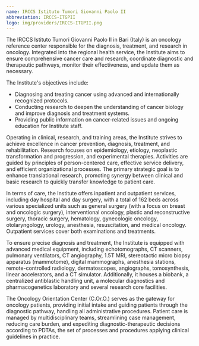 ```yaml
---
name: IRCCS Istituto Tumori Giovanni Paolo II
abbreviation: IRCCS-ITGPII
logo: img/providers/IRCCS-ITGPII.png
---
```


The IRCCS Istituto Tumori Giovanni Paolo II in Bari (Italy) is an oncology reference center responsible for the diagnosis, treatment, and research in oncology. Integrated into the regional health service, the Institute aims to ensure comprehensive cancer care and research, coordinate diagnostic and therapeutic pathways, monitor their effectiveness, and update them as necessary.

The Institute's objectives include:
-  Diagnosing and treating cancer using advanced and internationally recognized protocols.
-  Conducting research to deepen the understanding of cancer biology and improve diagnosis and treatment systems.
- Providing public information on cancer-related issues and ongoing education for Institute staff.

Operating in clinical, research, and training areas, the Institute strives to achieve excellence in cancer prevention, diagnosis, treatment, and rehabilitation. Research focuses on epidemiology, etiology, neoplastic transformation and progression, and experimental therapies. Activities are guided by principles of person-centered care, effective service delivery, and efficient organizational processes. The primary strategic goal is to enhance translational research, promoting synergy between clinical and basic research to quickly transfer knowledge to patient care.

In terms of care, the Institute offers inpatient and outpatient services, including day hospital and day surgery, with a total of 162 beds across various specialized units such as general surgery (with a focus on breast and oncologic surgery), interventional oncology, plastic and reconstructive surgery, thoracic surgery, hematology, gynecologic oncology, otolaryngology, urology, anesthesia, resuscitation, and medical oncology. Outpatient services cover both examinations and treatments.

To ensure precise diagnosis and treatment, the Institute is equipped with advanced medical equipment, including echotomographs, CT scanners, pulmonary ventilators, CT angiography, 1.5T MRI, stereotactic micro biopsy apparatus (mammotome), digital mammographs, anesthesia stations, remote-controlled radiology, dermatoscopes, angiographs, tomosynthesis, linear accelerators, and a CT simulator. Additionally, it houses a biobank, a centralized antiblastic handling unit, a molecular diagnostics and pharmacogenetics laboratory and several research core facilities.

The Oncology Orientation Center (C.Or.O.) serves as the gateway for oncology patients, providing initial intake and guiding patients through the diagnostic pathway, handling all administrative procedures. Patient care is managed by multidisciplinary teams, streamlining case management, reducing care burden, and expediting diagnostic-therapeutic decisions according to PDTAs, the set of processes and procedures applying clinical guidelines in practice.
